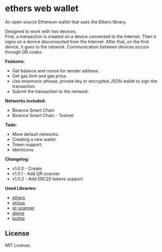 ethers web wallet
=================

An open source Ethereum wallet that uses the Ethers library.  

Designed to work with two devices.  
First, a transaction is created on a device connected to the Internet. Then it signs on a device disconnected from the Internet. After that, on the first device, it goes to the network. Communication between devices occurs through QR codes.

**Features:**

- Get balance and nonce for sender address.
- Get gas limit and gas price.
- Use mnemonic phrase, private key or encrypted JSON wallet to sign the transaction.
- Submit the transaction to the network.

**Networks included:**

- Binance Smart Chain
- Binance Smart Chain - Testnet

**Todo:**

- More default networks.
- Creating a new wallet.
- Token support.
- Identicons.

**Changelog:**

- v1.0.0 - Create
- v1.0.1 - Add QR scanner
- v1.0.2 - Add ERC20 tokens support

**Used Libraries:**

- [ethers](https://github.com/ethers-io/ethers.js)
- [qrious](https://github.com/neocotic/qrious)
- [qr-scanner](https://github.com/nimiq/qr-scanner)
- [alpine](https://github.com/alpinejs/alpine)
- [bulma](https://github.com/jgthms/bulma)

License
-------

MIT License.
